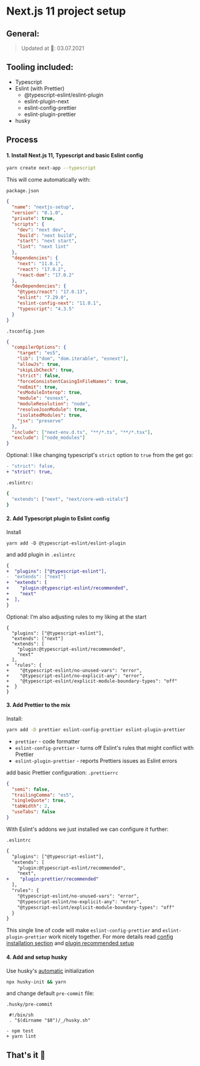 # Next.js 11 project setup

## General:
> Updated at 📅: 03.07.2021

## Tooling included:
- Typescript
- Eslint (with Prettier)
  - @typescript-eslint/eslint-plugin
  - eslint-plugin-next
  - eslint-config-prettier
  - eslint-plugin-prettier
- husky

## Process

#### 1. Install Next.js 11, Typescript and basic Eslint config

```bash
yarn create next-app --typescript
```

This will come automatically with:

`package.json`

```json
{
  "name": "nextjs-setup",
  "version": "0.1.0",
  "private": true,
  "scripts": {
    "dev": "next dev",
    "build": "next build",
    "start": "next start",
    "lint": "next lint"
  },
  "dependencies": {
    "next": "11.0.1",
    "react": "17.0.2",
    "react-dom": "17.0.2"
  },
  "devDependencies": {
    "@types/react": "17.0.13",
    "eslint": "7.29.0",
    "eslint-config-next": "11.0.1",
    "typescript": "4.3.5"
  }
}
```

`.tsconfig.json`

```json
{
  "compilerOptions": {
    "target": "es5",
    "lib": ["dom", "dom.iterable", "esnext"],
    "allowJs": true,
    "skipLibCheck": true,
    "strict": false,
    "forceConsistentCasingInFileNames": true,
    "noEmit": true,
    "esModuleInterop": true,
    "module": "esnext",
    "moduleResolution": "node",
    "resolveJsonModule": true,
    "isolatedModules": true,
    "jsx": "preserve"
  },
  "include": ["next-env.d.ts", "**/*.ts", "**/*.tsx"],
  "exclude": ["node_modules"]
}
```

Optional: I like changing typescript's `strict` option to `true` from the get go:
```diff
- "strict": false,
+ "strict": true,
```

`.eslintrc:`

```bash
{
  "extends": ["next", "next/core-web-vitals"]
}
```

#### 2. Add Typescript plugin to Eslint config

Install
```
yarn add -D @typescript-eslint/eslint-plugin
```

and add plugin in `.eslintrc`

```diff
{
+  "plugins": ["@typescript-eslint"],
-  "extends": ["next"]
+  "extends": [
+    "plugin:@typescript-eslint/recommended",
+    "next"
+  ],
}
```

Optional: I'm also adjusting rules to my liking at the start

```
{
  "plugins": ["@typescript-eslint"],
  "extends": ["next"]
  "extends": [
    "plugin:@typescript-eslint/recommended",
    "next"
  ],
+  "rules": {
+    "@typescript-eslint/no-unused-vars": "error",
+    "@typescript-eslint/no-explicit-any": "error",
+    "@typescript-eslint/explicit-module-boundary-types": "off"
+  }
}
```

#### 3. Add Prettier to the mix

Install:
```bash
yarn add -D prettier eslint-config-prettier eslint-plugin-prettier
```

- `prettier` - code formatter
- `eslint-config-prettier` - turns off Eslint's rules that might conflict with Prettier
- `eslint-plugin-prettier` - reports Prettiers issues as Eslint errors 

add basic Prettier configuration:
`.prettierrc`
```json
{
  "semi": false,
  "trailingComma": "es5",
  "singleQuote": true,
  "tabWidth": 2,
  "useTabs": false
}
```

With Eslint's addons we just installed we can configure it further:

`.eslintrc`

```diff
{
  "plugins": ["@typescript-eslint"],
  "extends": [
    "plugin:@typescript-eslint/recommended",
    "next",
+    "plugin:prettier/recommended"
  ],
  "rules": {
    "@typescript-eslint/no-unused-vars": "error",
    "@typescript-eslint/no-explicit-any": "error",
    "@typescript-eslint/explicit-module-boundary-types": "off"
  }
}
```

This single line of code will make `eslint-config-prettier` and `eslint-plugin-prettier` work nicely together. For more details read [config installation section](https://github.com/prettier/eslint-config-prettier#installation) and [plugin recommended setup](https://github.com/prettier/eslint-plugin-prettier#recommended-configuration)

#### 4. Add and setup husky

Use husky's [automatic](https://typicode.github.io/husky/#/?id=automatic-recommended) initialization
```bash
npx husky-init && yarn
```

and change default `pre-commit` file:

`.husky/pre-commit`

```
 #!/bin/sh
 . "$(dirname "$0")/_/husky.sh"

- npm test
+ yarn lint
```

## That's it 🎉
